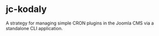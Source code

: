 jc-kodaly
=========

A strategy for managing simple CRON plugins in the Joomla CMS via a standalone CLI application.